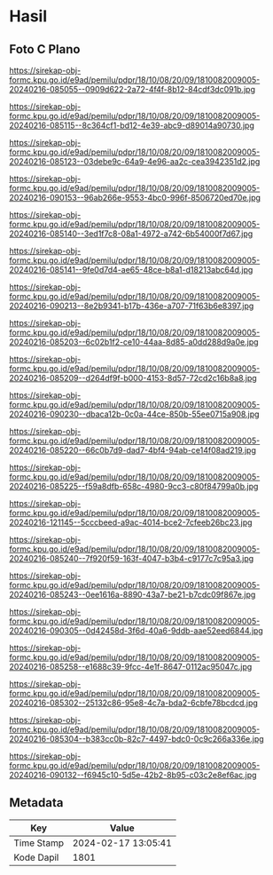 # Hasil

## Foto C Plano

https://sirekap-obj-formc.kpu.go.id/e9ad/pemilu/pdpr/18/10/08/20/09/1810082009005-20240216-085055--0909d622-2a72-4f4f-8b12-84cdf3dc091b.jpg

https://sirekap-obj-formc.kpu.go.id/e9ad/pemilu/pdpr/18/10/08/20/09/1810082009005-20240216-085115--8c364cf1-bd12-4e39-abc9-d89014a90730.jpg

https://sirekap-obj-formc.kpu.go.id/e9ad/pemilu/pdpr/18/10/08/20/09/1810082009005-20240216-085123--03debe9c-64a9-4e96-aa2c-cea3942351d2.jpg

https://sirekap-obj-formc.kpu.go.id/e9ad/pemilu/pdpr/18/10/08/20/09/1810082009005-20240216-090153--96ab266e-9553-4bc0-996f-8506720ed70e.jpg

https://sirekap-obj-formc.kpu.go.id/e9ad/pemilu/pdpr/18/10/08/20/09/1810082009005-20240216-085140--3ed1f7c8-08a1-4972-a742-6b54000f7d67.jpg

https://sirekap-obj-formc.kpu.go.id/e9ad/pemilu/pdpr/18/10/08/20/09/1810082009005-20240216-085141--9fe0d7d4-ae65-48ce-b8a1-d18213abc64d.jpg

https://sirekap-obj-formc.kpu.go.id/e9ad/pemilu/pdpr/18/10/08/20/09/1810082009005-20240216-090213--8e2b9341-b17b-436e-a707-71f63b6e8397.jpg

https://sirekap-obj-formc.kpu.go.id/e9ad/pemilu/pdpr/18/10/08/20/09/1810082009005-20240216-085203--6c02b1f2-ce10-44aa-8d85-a0dd288d9a0e.jpg

https://sirekap-obj-formc.kpu.go.id/e9ad/pemilu/pdpr/18/10/08/20/09/1810082009005-20240216-085209--d264df9f-b000-4153-8d57-72cd2c16b8a8.jpg

https://sirekap-obj-formc.kpu.go.id/e9ad/pemilu/pdpr/18/10/08/20/09/1810082009005-20240216-090230--dbaca12b-0c0a-44ce-850b-55ee0715a908.jpg

https://sirekap-obj-formc.kpu.go.id/e9ad/pemilu/pdpr/18/10/08/20/09/1810082009005-20240216-085220--66c0b7d9-dad7-4bf4-94ab-ce14f08ad219.jpg

https://sirekap-obj-formc.kpu.go.id/e9ad/pemilu/pdpr/18/10/08/20/09/1810082009005-20240216-085225--f59a8dfb-658c-4980-9cc3-c80f84799a0b.jpg

https://sirekap-obj-formc.kpu.go.id/e9ad/pemilu/pdpr/18/10/08/20/09/1810082009005-20240216-121145--5cccbeed-a9ac-4014-bce2-7cfeeb26bc23.jpg

https://sirekap-obj-formc.kpu.go.id/e9ad/pemilu/pdpr/18/10/08/20/09/1810082009005-20240216-085240--7f920f59-163f-4047-b3b4-c9177c7c95a3.jpg

https://sirekap-obj-formc.kpu.go.id/e9ad/pemilu/pdpr/18/10/08/20/09/1810082009005-20240216-085243--0ee1616a-8890-43a7-be21-b7cdc09f867e.jpg

https://sirekap-obj-formc.kpu.go.id/e9ad/pemilu/pdpr/18/10/08/20/09/1810082009005-20240216-090305--0d42458d-3f6d-40a6-9ddb-aae52eed6844.jpg

https://sirekap-obj-formc.kpu.go.id/e9ad/pemilu/pdpr/18/10/08/20/09/1810082009005-20240216-085258--e1688c39-9fcc-4e1f-8647-0112ac95047c.jpg

https://sirekap-obj-formc.kpu.go.id/e9ad/pemilu/pdpr/18/10/08/20/09/1810082009005-20240216-085302--25132c86-95e8-4c7a-bda2-6cbfe78bcdcd.jpg

https://sirekap-obj-formc.kpu.go.id/e9ad/pemilu/pdpr/18/10/08/20/09/1810082009005-20240216-085304--b383cc0b-82c7-4497-bdc0-0c9c266a336e.jpg

https://sirekap-obj-formc.kpu.go.id/e9ad/pemilu/pdpr/18/10/08/20/09/1810082009005-20240216-090132--f6945c10-5d5e-42b2-8b95-c03c2e8ef6ac.jpg


## Metadata

| Key        | Value               |
| ---------- | ------------------- |
| Time Stamp | 2024-02-17 13:05:41 |
| Kode Dapil | 1801                |



